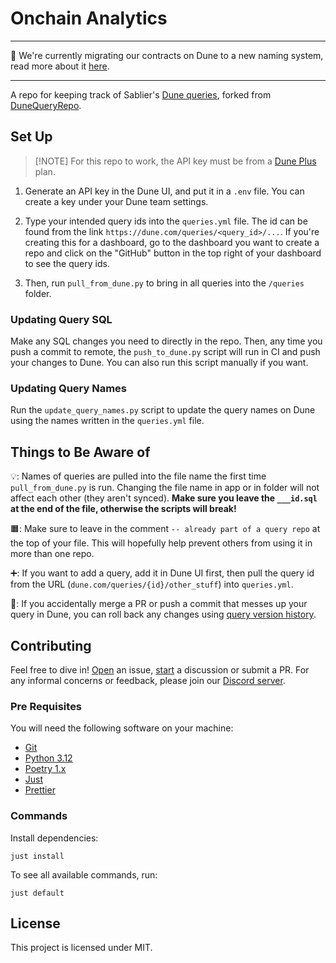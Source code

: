 # Onchain Analytics

---

🚧 We're currently migrating our contracts on Dune to a new naming system, read more about it [here](https://x.com/Sablier/status/1929582404462621158).

---

A repo for keeping track of Sablier's [Dune queries](https://dune.mintlify.app/api-reference/crud/endpoint/create),
forked from [DuneQueryRepo](https://github.com/duneanalytics/DuneQueryRepo).

## Set Up

> [!NOTE] For this repo to work, the API key must be from a [Dune Plus](https://dune.com/pricing) plan.

1. Generate an API key in the Dune UI, and put it in a `.env` file. You can create a key under your Dune team settings.

2. Type your intended query ids into the `queries.yml` file. The id can be found from the link
   `https://dune.com/queries/<query_id>/...`. If you're creating this for a dashboard, go to the dashboard you want to
   create a repo and click on the "GitHub" button in the top right of your dashboard to see the query ids.

3. Then, run `pull_from_dune.py` to bring in all queries into the `/queries` folder.

### Updating Query SQL

Make any SQL changes you need to directly in the repo. Then, any time you push a commit to remote, the `push_to_dune.py`
script will run in CI and push your changes to Dune. You can also run this script manually if you want.

### Updating Query Names

Run the `update_query_names.py` script to update the query names on Dune using the names written in the `queries.yml`
file.

## Things to Be Aware of

💡: Names of queries are pulled into the file name the first time `pull_from_dune.py` is run. Changing the file name in
app or in folder will not affect each other (they aren't synced). **Make sure you leave the `___id.sql` at the end of
the file, otherwise the scripts will break!**

🟧: Make sure to leave in the comment `-- already part of a query repo` at the top of your file. This will hopefully
help prevent others from using it in more than one repo.

➕: If you want to add a query, add it in Dune UI first, then pull the query id from the URL
(`dune.com/queries/{id}/other_stuff`) into `queries.yml`.

🛑: If you accidentally merge a PR or push a commit that messes up your query in Dune, you can roll back any changes
using [query version history](https://dune.com/docs/app/query-editor/version-history).

## Contributing

Feel free to dive in! [Open](../../issues/new) an issue, [start](../../discussions/new) a discussion or submit a PR. For
any informal concerns or feedback, please join our [Discord server](https://discord.gg/bSwRCwWRsT).

### Pre Requisites

You will need the following software on your machine:

- [Git](https://git-scm.com/downloads)
- [Python 3.12](https://python.org/)
- [Poetry 1.x](https://python-poetry.org)
- [Just](https://github.com/casey/just)
- [Prettier](https://prettier.io)

### Commands

Install dependencies:

```shell
just install
```

To see all available commands, run:

```shell
just default
```

## License

This project is licensed under MIT.
